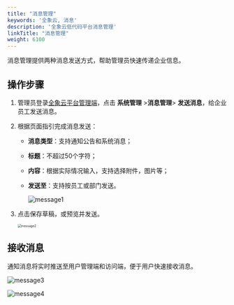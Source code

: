 ```yaml
---
title: "消息管理"
keywords: '全象云, 消息'
description: '全象云低代码平台消息管理'
linkTitle: "消息管理"
weight: 6100
---
```


消息管理提供两种消息发送方式，帮助管理员快速传递企业信息。

## 操作步骤

1. 管理员登录[全象云平台管理端](https://portal.quanxiang.dev)，点击 **系统管理** >**消息管理**> **发送消息**，给企业员工发送消息。

2. 根据页面指引完成消息发送：

   - **消息类型**：支持通知公告和系统消息；

   - **标题**：不超过50个字符；

   - **内容**：根据实际情况输入，支持选择附件，图片等；

   - **发送至**：支持按员工或部门发送。

     ![message1](https://raw.githubusercontent.com/quanxiang-cloud/website/main/static/images/zh/docs/best_practices/message1.png)

3. 点击保存草稿，或预览并发送。

   <img src="https://raw.githubusercontent.com/quanxiang-cloud/website/main/static/images/zh/docs/best_practices/message2.png" alt="message2" style="zoom:50%;" />

## 接收消息

通知消息将实时推送至用户管理端和访问端，便于用户快速接收消息。

![message3](https://raw.githubusercontent.com/quanxiang-cloud/website/main/static/images/zh/docs/best_practices/message3.png)

![message4](https://raw.githubusercontent.com/quanxiang-cloud/website/main/static/images/zh/docs/best_practices/message4.png)
